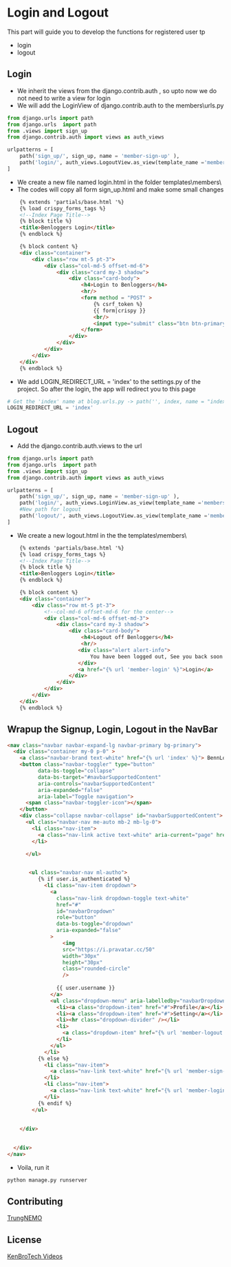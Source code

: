 # Login and Logout

This part will guide you to develop the functions for registered user tp
- login
- logout
## Login
- We inherit the views from the django.contrib.auth , so upto now we do not need to write a view for login
- We will add the LoginView of django.contrib.auth to the members\urls.py
```python
from django.urls import path
from django.urls  import path
from .views import sign_up
from django.contrib.auth import views as auth_views

urlpatterns = [
    path('sign_up/', sign_up, name = 'member-sign-up' ),
    path('login/', auth_views.LogoutView.as_view(template_name ='members/login.html'), name = 'member-login' ),
] 
```
- We create a new file named login.html in the folder templates\members\
- The codes will copy all form sign_up.html and make some small changes
```html
    {% extends 'partials/base.html '%}
    {% load crispy_forms_tags %}
    <!--Index Page Title-->
    {% block title %}
    <title>Benloggers Login</title>
    {% endblock %}

    {% block content %}
    <div class="container">
        <div class="row mt-5 pt-3">
            <div class="col-md-5 offset-md-6">
                <div class="card my-3 shadow">
                    <div class="card-body">
                        <h4>Login to Benloggers</h4>
                        <hr/>
                        <form method = "POST" >
                            {% csrf_token %}
                            {{ form|crispy }}
                            <br/>
                            <input type="submit" class="btn btn-primary btn-block" value="Login">    
                        </form>
                    </div>
                </div>
            </div>
        </div>
    </div>
    {% endblock %}
```
- We add LOGIN_REDIRECT_URL = 'index' to the settings.py of the project. So after the login, the app will redirect you to this page
```python
# Get the 'index' name at blog.urls.py -> path('', index, name = "index")
LOGIN_REDIRECT_URL = 'index'
```
## Logout
- Add the django.contrib.auth.views to the url
```python
from django.urls import path
from django.urls  import path
from .views import sign_up
from django.contrib.auth import views as auth_views

urlpatterns = [
    path('sign_up/', sign_up, name = 'member-sign-up' ),
    path('login/', auth_views.LoginView.as_view(template_name ='members/login.html'), name = 'member-login' ),
    #New path for logout
    path('logout/', auth_views.LogoutView.as_view(template_name ='members/logout.html'), name = 'member-logout' ),
]  
```
- We create a new logout.html in the the templates\members\
```html
    {% extends 'partials/base.html '%}
    {% load crispy_forms_tags %}
    <!--Index Page Title-->
    {% block title %}
    <title>Benloggers Login</title>
    {% endblock %}

    {% block content %}
    <div class="container">
        <div class="row mt-5 pt-3">
            <!--col-md-6 offset-md-6 for the center-->
            <div class="col-md-6 offset-md-3">
                <div class="card my-3 shadow">
                    <div class="card-body">
                        <h4>Logout off Benloggers</h4>
                        <hr/>
                       <div class="alert alert-info">
                           You have been logged out, See you back soon
                       </div>
                       <a href="{% url 'member-login' %}">Login</a>
                    </div>
                </div>
            </div>
        </div>
    </div>
    {% endblock %}
```
## Wrapup the Signup, Login, Logout in the NavBar
```html
<nav class="navbar navbar-expand-lg navbar-primary bg-primary">
  <div class="container my-0 p-0" >
    <a class="navbar-brand text-white" href="{% url 'index' %}"> BennLoggers</a>
    <button class="navbar-toggler" type="button" 
          data-bs-toggle="collapse" 
          data-bs-target="#navbarSupportedContent" 
          aria-controls="navbarSupportedContent" 
          aria-expanded="false" 
          aria-label="Toggle navigation">
      <span class="navbar-toggler-icon"></span>
    </button>
    <div class="collapse navbar-collapse" id="navbarSupportedContent">
      <ul class="navbar-nav me-auto mb-2 mb-lg-0">
        <li class="nav-item">
          <a class="nav-link active text-white" aria-current="page" href="{% url 'index' %}">Home</a>
        </li>

      </ul>

     
       <ul class="navbar-nav ml-autho">
          {% if user.is_authenticated %}
            <li class="nav-item dropdown">
              <a
                class="nav-link dropdown-toggle text-white"
                href="#"
                id="navbarDropdown"
                role="button"
                data-bs-toggle="dropdown"
                aria-expanded="false"
              >
                  <img
                  src="https://i.pravatar.cc/50" 
                  width="30px" 
                  height="30px"            
                  class="rounded-circle"
                  />
            
                {{ user.username }}
              </a>
              <ul class="dropdown-menu" aria-labelledby="navbarDropdown">
                <li><a class="dropdown-item" href="#">Profile</a></li>
                <li><a class="dropdown-item" href="#">Setting</a></li>
                <li><hr class="dropdown-divider" /></li>
                <li>
                  <a class="dropdown-item" href="{% url 'member-logout' %}">Logout</a>
                </li>
              </ul>
            </li>
          {% else %} 
            <li class="nav-item">
              <a class="nav-link text-white" href="{% url 'member-sign-up' %}">Sign up</a>
            </li>
            <li class="nav-item">
              <a class="nav-link text-white" href="{% url 'member-login' %}">Login</a>
            </li>
          {% endif %}
        </ul>      
      
      
    </div>

     
  </div>
</nav>
```
- Voila, run it
```bash
python manage.py runserver
```

## Contributing
[TrungNEMO](https://www.facebook.com/TrungNEMO)
## License
[KenBroTech Videos](https://www.youtube.com/playlist?list=PLInvlTu9nmo9Saxdd70M4f0m5jcPrWXd7)
